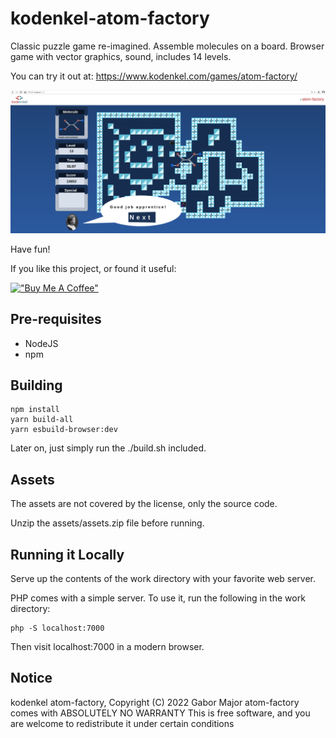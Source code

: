 # kodenkel-atom-factory

Classic puzzle game re-imagined. Assemble molecules on a board. Browser game with vector graphics, sound, includes 14 levels.

You can try it out at: https://www.kodenkel.com/games/atom-factory/

![Showcase of the mini-game running in a browser](showcase.jpg)

Have fun!

If you like this project, or found it useful:

[!["Buy Me A Coffee"](https://www.buymeacoffee.com/assets/img/custom_images/orange_img.png)](https://www.buymeacoffee.com/kodenkel)

## Pre-requisites

- NodeJS
- npm

## Building

```
npm install
yarn build-all
yarn esbuild-browser:dev
```

Later on, just simply run the ./build.sh included.

## Assets

The assets are not covered by the license, only the source code.

Unzip the assets/assets.zip file before running.

## Running it Locally

Serve up the contents of the work directory with your favorite web server.

PHP comes with a simple server. To use it, run the following in the work directory:

```
php -S localhost:7000
```

Then visit localhost:7000 in a modern browser.

## Notice

kodenkel atom-factory, Copyright (C) 2022 Gabor Major
atom-factory comes with ABSOLUTELY NO WARRANTY
This is free software, and you are welcome to redistribute it under certain conditions

